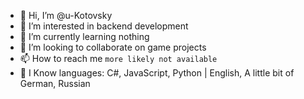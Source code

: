 - 👋 Hi, I’m @u-Kotovsky
- 👀 I’m interested in backend development
- 🌱 I’m currently learning nothing
- 💞️ I’m looking to collaborate on game projects
- 📫 How to reach me `more likely not available`
- 🚩 I Know languages: C#, JavaScript, Python | English, A little bit of German, Russian

<!---
u-Kotovsky/u-Kotovsky is a ✨ special ✨ repository because its `README.md` (this file) appears on your GitHub profile.
You can click the Preview link to take a look at your changes.
--->
